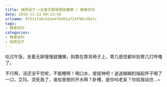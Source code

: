 ```yaml
---
title: 搞笑段子->坐着无聊慢慢就慵懒 | 糗事百科
date: 2019-11-23 09:33:50
urlname: 0f631fabcb2ee47bd81a724f90c49a7c
tags: 
- 糗事百科
categories:
- 糗事百科
- 搞笑段子
---
```

吃过午饭，坐着无聊慢慢就慵懒，斜靠在靠背椅子上，寄几感觉都听到寄几打呼噜了。

不行啊，活还没干完呢，不能睡啊！喝口水，提提神吧！迷迷糊糊的端起杯子喝了一口，艾玛，烫死我了，谁给我倒的开水啊？卧槽，是你吗老吴？你给我站住…~


